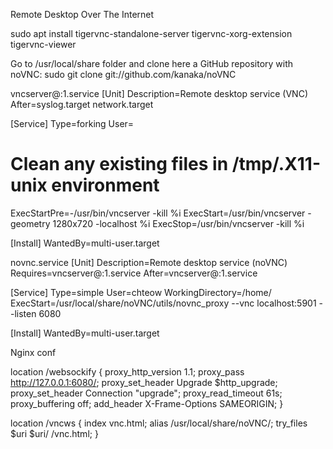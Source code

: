 Remote Desktop Over The Internet

sudo apt install tigervnc-standalone-server tigervnc-xorg-extension tigervnc-viewer

Go to /usr/local/share folder and clone here a GitHub repository with noVNC:
sudo git clone git://github.com/kanaka/noVNC


vncserver@:1.service
[Unit]
Description=Remote desktop service (VNC)
After=syslog.target network.target

[Service]
Type=forking
User=<user>

# Clean any existing files in /tmp/.X11-unix environment
ExecStartPre=-/usr/bin/vncserver -kill %i
ExecStart=/usr/bin/vncserver -geometry 1280x720 -localhost %i
ExecStop=/usr/bin/vncserver -kill %i

[Install]
WantedBy=multi-user.target


novnc.service
[Unit]
Description=Remote desktop service (noVNC)
Requires=vncserver@:1.service
After=vncserver@:1.service


[Service]
Type=simple
User=chteow
WorkingDirectory=/home/<user>
ExecStart=/usr/local/share/noVNC/utils/novnc_proxy --vnc localhost:5901 --listen 6080

[Install]
WantedBy=multi-user.target


Nginx conf

location /websockify {
       proxy_http_version 1.1;
       proxy_pass http://127.0.0.1:6080/;
       proxy_set_header Upgrade $http_upgrade;
       proxy_set_header Connection "upgrade";
       proxy_read_timeout 61s;
       proxy_buffering off;
       add_header X-Frame-Options SAMEORIGIN;
}

location /vncws {
        index vnc.html;
        alias /usr/local/share/noVNC/;
        try_files $uri $uri/ /vnc.html;
}

